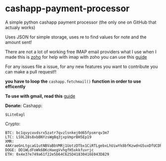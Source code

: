 # cashapp-payment-processor
A simple python cashapp payment processor (the only one on GitHub that actualy works)

Uses JSON for simple storage, uses re to find values for note and the amount sent!

There are not a lot of working free IMAP email providers what I use when I made this is [zoho](https://www.zoho.com/) for help with imap with zoho you can use this [guide](https://www.zoho.com/mail/help/imap-access.html)

For any issues file a issue, for any new features you want to contribute you can make a pull request!!

**you have to loop the** `cashapp.fetchmail()` **function in order to use efficently**

**To use with gmail, read this** [guide](https://github.com/LiteEagle262/cashapp-payment-processor/blob/main/Gmail.md)

**Donate:**
Cashapp:
```
$LiteEagl
```
Crypto:
```
BTC: bc1qvycuvdsrx5zatr7qvzlsnkej0d65fpsmrqv3m7
LTC: LS9L28s8xbBNYzsWgBq3jxpVmprBH5Ep19
XMR: 4AKraeGnLtgcaG1utNBVaBbVMRj1UotzDTbx1CiRTLgebxLhUiwYk8bfKzwdnG5uxDfUCDhnoiw58jgDP7AfRYVdFFtk8QN
DOGE: DD1WLdFoWk6BKcHaegVvhgfH5xkkfuvrjc
ETH: 0x4e37e749a61f22e5b64C625D41830416E043D829
```
